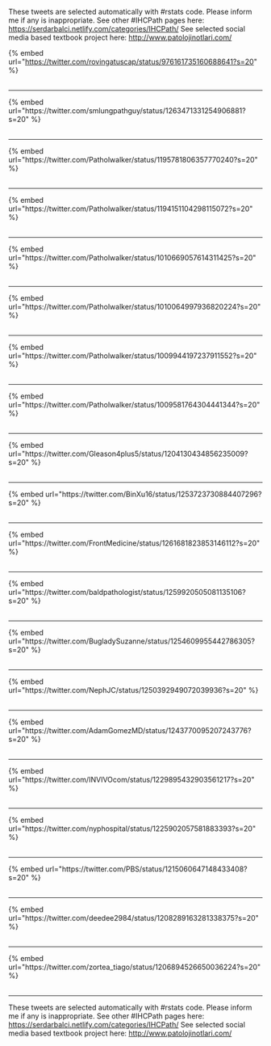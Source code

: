 

These tweets are selected automatically with #rstats code. Please inform me if any is inappropriate.
See other #IHCPath pages here: https://serdarbalci.netlify.com/categories/IHCPath/ 
See selected social media based textbook project here: http://www.patolojinotlari.com/

{% embed url="https://twitter.com/rovingatuscap/status/976161735160688641?s=20" %}<br>
<br>
<hr>
{% embed url="https://twitter.com/smlungpathguy/status/1263471331254906881?s=20" %}<br>
<br>
<hr>
{% embed url="https://twitter.com/Patholwalker/status/1195781806357770240?s=20" %}<br>
<br>
<hr>
{% embed url="https://twitter.com/Patholwalker/status/1194151104298115072?s=20" %}<br>
<br>
<hr>
{% embed url="https://twitter.com/Patholwalker/status/1010669057614311425?s=20" %}<br>
<br>
<hr>
{% embed url="https://twitter.com/Patholwalker/status/1010064997936820224?s=20" %}<br>
<br>
<hr>
{% embed url="https://twitter.com/Patholwalker/status/1009944197237911552?s=20" %}<br>
<br>
<hr>
{% embed url="https://twitter.com/Patholwalker/status/1009581764304441344?s=20" %}<br>
<br>
<hr>
{% embed url="https://twitter.com/Gleason4plus5/status/1204130434856235009?s=20" %}<br>
<br>
<hr>
{% embed url="https://twitter.com/BinXu16/status/1253723730884407296?s=20" %}<br>
<br>
<hr>
{% embed url="https://twitter.com/FrontMedicine/status/1261681823853146112?s=20" %}<br>
<br>
<hr>
{% embed url="https://twitter.com/baldpathologist/status/1259920505081135106?s=20" %}<br>
<br>
<hr>
{% embed url="https://twitter.com/BugladySuzanne/status/1254609955442786305?s=20" %}<br>
<br>
<hr>
{% embed url="https://twitter.com/NephJC/status/1250392949072039936?s=20" %}<br>
<br>
<hr>
{% embed url="https://twitter.com/AdamGomezMD/status/1243770095207243776?s=20" %}<br>
<br>
<hr>
{% embed url="https://twitter.com/INVIVOcom/status/1229895432903561217?s=20" %}<br>
<br>
<hr>
{% embed url="https://twitter.com/nyphospital/status/1225902057581883393?s=20" %}<br>
<br>
<hr>
{% embed url="https://twitter.com/PBS/status/1215060647148433408?s=20" %}<br>
<br>
<hr>
{% embed url="https://twitter.com/deedee2984/status/1208289163281338375?s=20" %}<br>
<br>
<hr>
{% embed url="https://twitter.com/zortea_tiago/status/1206894526650036224?s=20" %}<br>
<br>
<hr>


These tweets are selected automatically with #rstats code. Please inform me if any is inappropriate.
See other #IHCPath pages here: https://serdarbalci.netlify.com/categories/IHCPath/ 
See selected social media based textbook project here: http://www.patolojinotlari.com/
